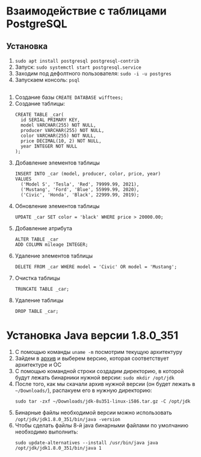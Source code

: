 # Взаимодействие с таблицами PostgreSQL
## Установка
1. `sudo apt install postgresql postgresql-contrib`
2. Запуск: `sudo systemctl start postgresql.service`
3. Заходим под дефолтного пользователя: `sudo -i -u postgres`
4. Запускаем консоль: `psql`
##
1. Создание базы `CREATE DATABASE wifftees;`
2. Создание таблицы: 
    ```
    CREATE TABLE _car(
      id SERIAL PRIMARY KEY,
      model VARCHAR(255) NOT NULL,
      producer VARCHAR(255) NOT NULL,
      color VARCHAR(255) NOT NULL,
      price DECIMAL(10, 2) NOT NULL,
      year INTEGER NOT NULL
    );
    ```
3. Добавление элементов таблицы
    ```
    INSERT INTO _car (model, producer, color, price, year) 
    VALUES 
      ('Model S', 'Tesla', 'Red', 79999.99, 2021),
      ('Mustang', 'Ford', 'Blue', 55999.99, 2020),
      ('Civic', 'Honda', 'Black', 22999.99, 2019);
    ```
4. Обновление элементов таблицы
    ```
    UPDATE _car SET color = 'black' WHERE price > 20000.00;
    ```
5. Добавление атрибута
    ```
    ALTER TABLE _car
    ADD COLUMN mileage INTEGER;
    ```
6. Удаление элементов таблицы
    ```
    DELETE FROM _car WHERE model = 'Civic' OR model = 'Mustang';
    ```
7. Очистка таблицы
    ```
    TRUNCATE TABLE _car;
    ```
8. Удаление таблицы
    ```
    DROP TABLE _car;
    ```
# Установка Java версии 1.8.0_351
1. С помощью команды `uname -m` посмотрим текущую архитектуру
2. Зайдем в [архив](https://www.oracle.com/java/technologies/javase/javase8u211-later-archive-downloads.html) и выберем версию, которая соответствует архитектуре и OC 
3. С помощью командной строки создадим директорию, в которой будут лежать бинарники нужной версии: `sudo mkdir /opt/jdk`
4. После того, как мы скачали архив нужной версии (он будет лежать в  `~/Downloads/`), распакуем его в нужную директорию:
    ```
    sudo tar -zxf ~/Downloads/jdk-8u351-linux-i586.tar.gz -C /opt/jdk
    ```
5. Бинарные файлы необходимой версии можно использовать `/opt/jdk/jdk1.8.0_351/bin/java -version`
6. Чтобы сделать файлы 8-й java бинарными файлами по умолчанию необходимо выполнить:
    ```
    sudo update-alternatives --install /usr/bin/java java /opt/jdk/jdk1.8.0_351/bin/java 1
    ```



